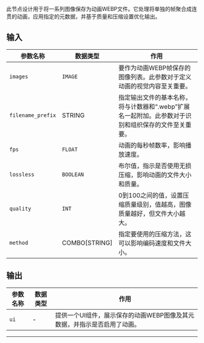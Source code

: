 此节点设计用于将一系列图像保存为动画WEBP文件。它处理将单独的帧聚合成连贯的动画，应用指定的元数据，并基于质量和压缩设置优化输出。

## 输入

| 参数名称 | 数据类型 | 作用 |
| --- | --- | --- |
| `images` | `IMAGE` | 要作为动画WEBP帧保存的图像列表。此参数对于定义动画的视觉内容至关重要。 |
| `filename_prefix` | STRING   | 指定输出文件的基本名称，将与计数器和“.webp”扩展名一起附加。此参数对于识别和组织保存的文件至关重要。 |
| `fps` | `FLOAT` | 动画的每秒帧数率，影响播放速度。 |
| `lossless` | `BOOLEAN` | 布尔值，指示是否使用无损压缩，影响动画的文件大小和质量。 |
| `quality` | `INT` | 0到100之间的值，设置压缩质量级别，值越高，图像质量越好，但文件大小越大。 |
| `method` | COMBO[STRING] | 指定要使用的压缩方法，这可以影响编码速度和文件大小。 |

## 输出

| 参数名称 | 数据类型 | 作用 |
| --- | --- | --- |
| `ui` | - | 提供一个UI组件，展示保存的动画WEBP图像及其元数据，并指示是否启用了动画。 |

---
